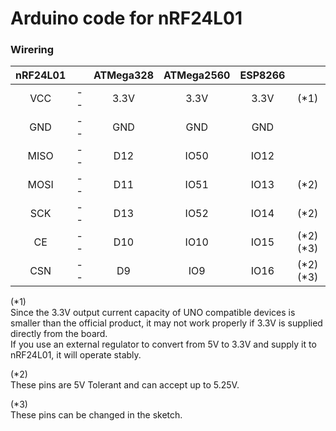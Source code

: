 # Arduino code for nRF24L01

### Wirering

|nRF24L01||ATMega328|ATMega2560|ESP8266||
|:-:|:-:|:-:|:-:|:-:|:-:|
|VCC|--|3.3V|3.3V|3.3V|(*1)|
|GND|--|GND|GND|GND||
|MISO|--|D12|IO50|IO12||
|MOSI|--|D11|IO51|IO13|(*2)|
|SCK|--|D13|IO52|IO14|(*2)|
|CE|--|D10|IO10|IO15|(*2)(*3)|
|CSN|--|D9|IO9|IO16|(*2)(*3)|

(*1)   
Since the 3.3V output current capacity of UNO compatible devices is smaller than the official product, it may not work properly if 3.3V is supplied directly from the board.   
If you use an external regulator to convert from 5V to 3.3V and supply it to nRF24L01, it will operate stably.   


(*2)   
These pins are 5V Tolerant and can accept up to 5.25V.   


(*3)   
These pins can be changed in the sketch.   
